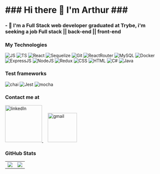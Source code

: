 <h1>### Hi there 👋 I'm Arthur ###</h1>

<h3>- 🔭 I'm a Full Stack web developer graduated at Trybe, i'm seeking a job Full stack || back-end || front-end </h3>

<h3>My Technologies</h3>

<div>
  <img src="https://img.shields.io/badge/JavaScript-323330?style=for-the-badge&logo=javascript&logoColor=F7DF1E" alt="JS">
  <img src="https://img.shields.io/badge/TypeScript-007ACC?style=for-the-badge&logo=typescript&logoColor=white" alt="TS">
  <img src="https://img.shields.io/badge/React-20232A?style=for-the-badge&logo=react&logoColor=61DAFB" alt="React">
  <img src="https://img.shields.io/badge/Sequelize-2CA5E0?style=for-the-badge&logo=Sequelize&logoColor=white" alt="Sequelize">
  <img src="https://img.shields.io/badge/Git-2CA5E0?style=for-the-badge&logo=Git&logoColor=white" alt="Git">
  <img src="https://img.shields.io/badge/React_Router-CA4245?style=for-the-badge&logo=react-router&logoColor=white" alt="ReactRouter">
  <img src="https://img.shields.io/badge/MySQL-005C84?style=for-the-badge&logo=mysql&logoColor=white" alt="MySQL">
  <img src="https://img.shields.io/badge/Docker-2CA5E0?style=for-the-badge&logo=docker&logoColor=white" alt="Docker">
  <img src="https://img.shields.io/badge/Express.js-000000?style=for-the-badge&logo=express&logoColor=white" alt="ExpressJS">
  <img src="https://img.shields.io/badge/Node.js-339933?style=for-the-badge&logo=nodedotjs&logoColor=white" alt="NodeJS">
  <img src="https://img.shields.io/badge/Redux-593D88?style=for-the-badge&logo=redux&logoColor=white" alt="Redux">
  <img src="https://img.shields.io/badge/CSS3-1572B6?style=for-the-badge&logo=css3&logoColor=white" alt="CSS">
  <img src="https://img.shields.io/badge/HTML5-E34F26?style=for-the-badge&logo=html5&logoColor=white" alt="HTML">
  <img src="https://img.shields.io/badge/C%23-239120?style=for-the-badge&logo=csharp&logoColor=white" alt="C#">
  <img src="https://img.shields.io/badge/Java-A30701?style=for-the-badge&logo=Java&logoColor=white" alt="Java">
</div>

<h3>Test frameworks</h3>

<div>
  <img src="https://img.shields.io/badge/chai-A30701?style=for-the-badge&logo=chai&logoColor=white" alt="chai">
  <img src="https://img.shields.io/badge/Jest-C21325?style=for-the-badge&logo=jest&logoColor=white" alt="Jest">
  <img src="https://img.shields.io/badge/Mocha-8D6748?style=for-the-badge&logo=Mocha&logoColor=white" alt="mocha">
</div>


<h3>Contact me at</h3>

<a style="margin-right: 15px;" href="https://www.linkedin.com/in/arthur-oldenburg/" target="_blank">
  <img width="120px" alt="linkedIn" src="https://img.shields.io/badge/LinkedIn-0077B5?style=for-the-badge&logo=linkedin&logoColor=white" />
</a>

<a style="margin-right: 15px;" href="mailto:oldenburgarthurmurilo@gmail.com" target="_blank">
  <img width="95px" alt="gmail" src="https://img.shields.io/badge/Gmail-D14836?style=for-the-badge&logo=gmail&logoColor=white" />
</a>

<h3>GitHub Stats</h3>
<table>
<tr><td>
<a href="https://github.com/arthuroldenburg/github-readme-stats" rel="noopener noreferrer" target="_blank">
    <img align="center" src="https://github-readme-stats.vercel.app/api?username=arthuroldenburg&show_icons=true&theme=blue-green" />
  </a>
</td><td>
  <a href="https://github.com/arthuroldenburg/github-readme-stats" rel="noopener noreferrer" target="_blank" target="_blank">
    <img align="center" style=plastic&logo=appveyor src="https://github-readme-stats.vercel.app/api/top-langs/?username=arthuroldenburg&layout=compact&theme=blue-green" />
  </a>
</td></tr>
</table>
